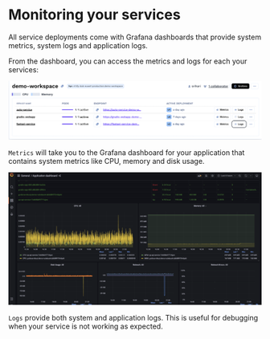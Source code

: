 # Monitoring your services

All service deployments come with Grafana dashboards that provide system metrics, system logs and application logs.

From the dashboard, you can access the metrics and logs for each your services:

![Logs and Metrics](../assets/logs-metrics.png)

`Metrics` will take you to the Grafana dashboard for your application that contains system metrics like CPU, memory and disk usage.

![Grafana System Metrics](../assets/grafana.png)

`Logs` provide both system and application logs. This is useful for debugging when your service is not working as expected.




